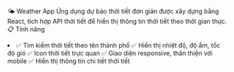 🌤️ Weather App
Ứng dụng dự báo thời tiết đơn giản được xây dựng bằng React, tích hợp API thời tiết để hiển thị thông tin thời tiết theo thời gian thực.
📋 Tính năng
<li>
✅ Tìm kiếm thời tiết theo tên thành phố
✅ Hiển thị nhiệt độ, độ ẩm, tốc độ gió
✅ Icon thời tiết trực quan
✅ Giao diện responsive, thân thiện với mobile
✅ Hiển thị thông tin chi tiết thời tiết
</li>

